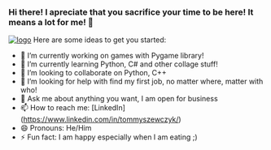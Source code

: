 ### Hi there! I apreciate that you sacrifice your time to be here! It means a lot for me! 👋
<a href="https://ibb.co/WBGm9Qc"><img src="https://i.ibb.co/JrmDLNz/logo.png" alt="logo" border="0"></a>
Here are some ideas to get you started:

- 🔭 I’m currently working on games with Pygame library!
- 🌱 I’m currently learning Python, C# and other collage stuff!
- 👯 I’m looking to collaborate on Python, C++
- 🤔 I’m looking for help with find my first job, no matter where, matter with who!
- 💬 Ask me about anything you want, I am open for business
- 📫 How to reach me: [LinkedIn] (https://www.linkedin.com/in/tommyszewczyk/)
- 😄 Pronouns: He/Him
- ⚡ Fun fact: I am happy especially when I am eating ;) 

